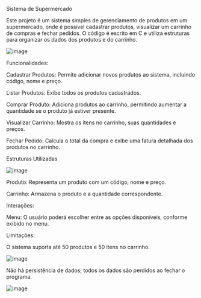 Sistema de Supermercado

Este projeto é um sistema simples de gerenciamento de produtos em um supermercado, onde é possível cadastrar produtos, visualizar um carrinho de compras e fechar pedidos. O código é escrito em C e utiliza estruturas para organizar os dados dos produtos e do carrinho.

![image](https://github.com/user-attachments/assets/dcf02577-7532-4ca9-b35c-256a6b201153)



Funcionalidades:

Cadastrar Produtos: Permite adicionar novos produtos ao sistema, incluindo código, nome e preço.

Listar Produtos: Exibe todos os produtos cadastrados.

Comprar Produto: Adiciona produtos ao carrinho, permitindo aumentar a quantidade se o produto já estiver presente.

Visualizar Carrinho: Mostra os itens no carrinho, suas quantidades e preços.

Fechar Pedido: Calcula o total da compra e exibe uma fatura detalhada dos produtos no carrinho.

Estruturas Utilizadas

![image](https://github.com/user-attachments/assets/7427fc81-abd5-480f-b4fb-55a42fc564f3)


Produto: Representa um produto com um código, nome e preço.


Carrinho: Armazena o produto e a quantidade correspondente.

Interações:

Menu: O usuário poderá escolher entre as opções disponíveis, conforme exibido no menu.

Limitações:


O sistema suporta até 50 produtos e 50 itens no carrinho.


![image](https://github.com/user-attachments/assets/b36b0119-7cd0-4f90-8dd1-90d4afd8f76c)


Não há persistência de dados; todos os dados são perdidos ao fechar o programa.


![image](https://github.com/user-attachments/assets/3da4e9ed-eb0c-46e4-9a8e-d5de5a18ca63)
